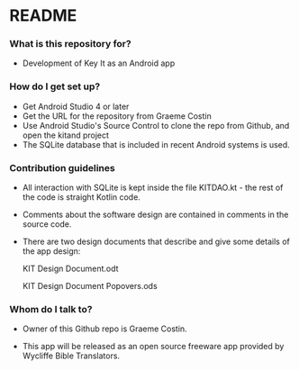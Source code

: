 # README #

### What is this repository for? ###

* Development of Key It as an Android app

### How do I get set up? ###

* Get Android Studio 4 or later 
* Get the URL for the repository from Graeme Costin
* Use Android Studio's Source Control to clone the repo from Github, and open the kitand project
* The SQLite database that is included in recent Android systems is used.


### Contribution guidelines ###

* All interaction with SQLite is kept inside the file KITDAO.kt - the rest of the code is straight Kotlin code.

* Comments about the software design are contained in comments in the source code.

* There are two design documents that describe and give some details of the app design:

	KIT Design Document.odt
	
	KIT Design Document Popovers.ods

### Whom do I talk to? ###

* Owner of this Github repo is Graeme Costin.

* This app will be released as an open source freeware app provided by Wycliffe Bible Translators.
